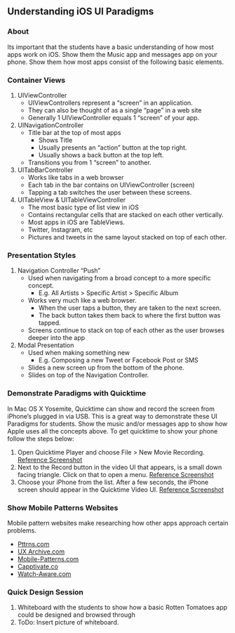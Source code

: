 ## Understanding iOS UI Paradigms
### About
Its important that the students have a basic understanding of how most apps work on iOS. Show them the Music app and messages app on your phone. Show them how most apps consist of the following basic elements.

### Container Views
1. UIViewController
	* UIViewControllers represent a “screen” in an application. 
	* They can also be thought of as a single “page” in a web site
	* Generally 1 UIViewController equals 1 “screen” of your app.
1. UINavigationController
	* Title bar at the top of most apps
		* Shows Title
		* Usually presents an “action” button at the top right.
		* Usually shows a back button at the top left.
	* Transitions you from 1 “screen” to another.
1. UITabBarController
	* Works like tabs in a web browser
	* Each tab in the bar contains on UIViewController (screen)
	* Tapping a tab switches the user between these screens.
1. UITableView & UITableViewController
	* The most basic type of list view in iOS
	* Contains rectangular cells that are stacked on each other vertically.
	* Most apps in iOS are TableViews. 
	* Twitter, Instagram, etc
	* Pictures and tweets in the same layout stacked on top of each other.

### Presentation Styles
1. Navigation Controller “Push”
	* Used when navigating from a broad concept to a more specific concept.
		* E.g. All Artists > Specific Artist > Specific Album 
	* Works very much like a web browser.
		* When the user taps a button, they are taken to the next screen.
		* The back button takes them back to where the first button was tapped.
	* Screens continue to stack on top of each other as the user browses deeper into the app
1. Modal Presentation
	* Used when making something new
		* E.g. Composing a new Tweet or Facebook Post or SMS
	* Slides a new screen up from the bottom of the phone.
	* Slides on top of the Navigation Controller.

### Demonstrate Paradigms with Quicktime
In Mac OS X Yosemite, Quicktime can show and record the screen from iPhone’s plugged in via USB. This is a great way to demonstrate these UI Paradigms for students. Show the music and/or messages app to show how Apple uses all the concepts above. To get quicktime to show your phone follow the steps below:
1. Open Quicktime Player and choose File > New Movie Recording. [Reference Screenshot](/ImagesForGuide/qtScreenRecording01.png)
1. Next to the Record button in the video UI that appears, is a small down facing triangle. Click on that to open a menu. [Reference Screenshot](/ImagesForGuide/qtScreenRecording02.png)
1. Choose your iPhone from the list. After a few seconds, the iPhone screen should appear in the Quicktime Video UI. [Reference Screenshot](/ImagesForGuide/qtScreenRecording03.png)

### Show Mobile Patterns Websites
Mobile pattern websites make researching how other apps approach certain problems.
* [Pttrns.com](http://pttrns.com/?scid=21)
* [UX Archive.com](http://uxarchive.com)
* [Mobile-Patterns.com](http://www.mobile-patterns.com)
* [Capptivate.co](http://capptivate.co)
* [Watch-Aware.com](http://watchaware.com/watch-apps)

### Quick Design Session
1. Whiteboard with the students to show how a basic Rotten Tomatoes app could be designed and browsed through
1. ToDo: Insert picture of whiteboard.
